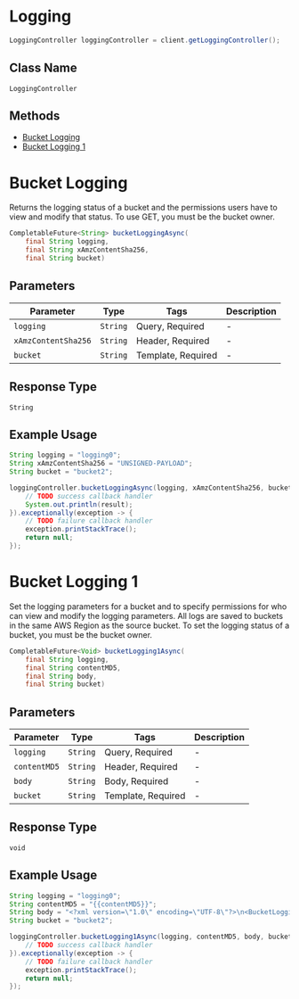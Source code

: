 # Logging

```java
LoggingController loggingController = client.getLoggingController();
```

## Class Name

`LoggingController`

## Methods

* [Bucket Logging](../../doc/controllers/logging.md#bucket-logging)
* [Bucket Logging 1](../../doc/controllers/logging.md#bucket-logging-1)


# Bucket Logging

Returns the logging status of a bucket and the permissions users have to view and modify that status. To use GET, you must be the bucket owner.

```java
CompletableFuture<String> bucketLoggingAsync(
    final String logging,
    final String xAmzContentSha256,
    final String bucket)
```

## Parameters

| Parameter | Type | Tags | Description |
|  --- | --- | --- | --- |
| `logging` | `String` | Query, Required | - |
| `xAmzContentSha256` | `String` | Header, Required | - |
| `bucket` | `String` | Template, Required | - |

## Response Type

`String`

## Example Usage

```java
String logging = "logging0";
String xAmzContentSha256 = "UNSIGNED-PAYLOAD";
String bucket = "bucket2";

loggingController.bucketLoggingAsync(logging, xAmzContentSha256, bucket).thenAccept(result -> {
    // TODO success callback handler
    System.out.println(result);
}).exceptionally(exception -> {
    // TODO failure callback handler
    exception.printStackTrace();
    return null;
});
```


# Bucket Logging 1

Set the logging parameters for a bucket and to specify permissions for who can view and modify the logging parameters. All logs are saved to buckets in the same AWS Region as the source bucket. To set the logging status of a bucket, you must be the bucket owner.

```java
CompletableFuture<Void> bucketLogging1Async(
    final String logging,
    final String contentMD5,
    final String body,
    final String bucket)
```

## Parameters

| Parameter | Type | Tags | Description |
|  --- | --- | --- | --- |
| `logging` | `String` | Query, Required | - |
| `contentMD5` | `String` | Header, Required | - |
| `body` | `String` | Body, Required | - |
| `bucket` | `String` | Template, Required | - |

## Response Type

`void`

## Example Usage

```java
String logging = "logging0";
String contentMD5 = "{{contentMD5}}";
String body = "<?xml version=\"1.0\" encoding=\"UTF-8\"?>\n<BucketLoggingStatus xmlns=\"http://s3.amazonaws.com/doc/2006-03-01/\">\n   <LoggingEnabled>\n      <TargetBucket>working-demo-2</TargetBucket>\n   </LoggingEnabled>\n</BucketLoggingStatus>";
String bucket = "bucket2";

loggingController.bucketLogging1Async(logging, contentMD5, body, bucket).thenAccept(result -> {
    // TODO success callback handler
}).exceptionally(exception -> {
    // TODO failure callback handler
    exception.printStackTrace();
    return null;
});
```

